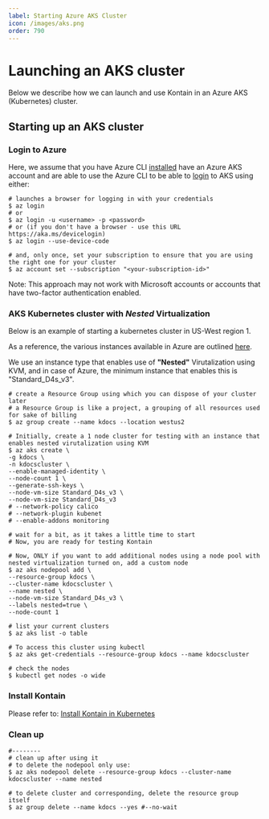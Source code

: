 ```yaml
---
label: Starting Azure AKS Cluster
icon: /images/aks.png
order: 790
---
```


# Launching an AKS cluster
Below we describe how we can launch and use Kontain in an Azure AKS (Kubernetes) cluster.

## Starting up an AKS cluster

### Login to Azure
Here, we assume that you have Azure CLI [installed](https://docs.microsoft.com/en-us/cli/azure/install-azure-cli) have an Azure AKS account and are able to use the Azure CLI to be able to [login](https://docs.microsoft.com/en-us/cli/azure/authenticate-azure-cli) to AKS using either:

```shell
# launches a browser for logging in with your credentials
$ az login
# or
$ az login -u <username> -p <password>
# or (if you don't have a browser - use this URL https://aka.ms/devicelogin)
$ az login --use-device-code

# and, only once, set your subscription to ensure that you are using the right one for your cluster
$ az account set --subscription "<your-subscription-id>"

```
Note: This approach may not work with Microsoft accounts or accounts that have two-factor authentication enabled.

### AKS Kubernetes cluster with ***Nested*** Virtualization
Below is an example of starting a kubernetes cluster in US-West region 1.

As a reference, the various instances available in Azure are outlined [here](https://docs.microsoft.com/en-us/azure/virtual-machines/dv3-dsv3-series).

We use an instance type that enables use of **"Nested"** Virutalization using KVM, and in case of Azure, the minimum instance that enables this is "Standard_D4s_v3".


```
# create a Resource Group using which you can dispose of your cluster later
# a Resource Group is like a project, a grouping of all resources used for sake of billing
$ az group create --name kdocs --location westus2

# Initially, create a 1 node cluster for testing with an instance that enables nested virutalization using KVM
$ az aks create \
-g kdocs \
-n kdocscluster \
--enable-managed-identity \
--node-count 1 \
--generate-ssh-keys \
--node-vm-size Standard_D4s_v3 \
--node-vm-size Standard_D4s_v3
# --network-policy calico
# --network-plugin kubenet
# --enable-addons monitoring

# wait for a bit, as it takes a little time to start
# Now, you are ready for testing Kontain

# Now, ONLY if you want to add additional nodes using a node pool with nested virtualization turned on, add a custom node
$ az aks nodepool add \
--resource-group kdocs \
--cluster-name kdocscluster \
--name nested \
--node-vm-size Standard_D4s_v3 \
--labels nested=true \
--node-count 1

# list your current clusters
$ az aks list -o table

# To access this cluster using kubectl
$ az aks get-credentials --resource-group kdocs --name kdocscluster

# check the nodes
$ kubectl get nodes -o wide
```

### Install Kontain
Please refer to: [Install Kontain in Kubernetes](/getting_started/kubenetes.md)
### Clean up
```
#--------
# clean up after using it
# to delete the nodepool only use:
$ az aks nodepool delete --resource-group kdocs --cluster-name kdocscluster --name nested

# to delete cluster and corresponding, delete the resource group itself
$ az group delete --name kdocs --yes #--no-wait
```